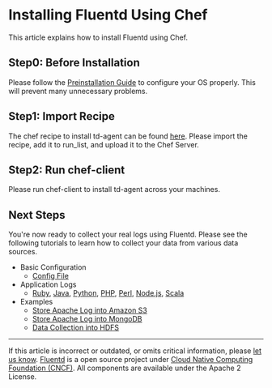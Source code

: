 Installing Fluentd Using Chef
=============================

This article explains how to install Fluentd using Chef.


Step0: Before Installation
--------------------------

Please follow the [Preinstallation Guide](before-install.md) to configure
your OS properly. This will prevent many unnecessary problems.

Step1: Import Recipe
--------------------

The chef recipe to install td-agent can be found
[here](https://github.com/treasure-data/chef-td-agent). Please import
the recipe, add it to run\_list, and upload it to the Chef Server.

Step2: Run chef-client
----------------------

Please run chef-client to install td-agent across your machines.

Next Steps
----------

You're now ready to collect your real logs using Fluentd. Please see the
following tutorials to learn how to collect your data from various data
sources.

-   Basic Configuration
    -   [Config File](config-file.md)
-   Application Logs
    -   [Ruby](ruby), [Java](java), [Python](python.md), [PHP](php.md),
        [Perl](perl), [Node.js](nodejs.md), [Scala](scala.md)
-   Examples
    -   [Store Apache Log into Amazon S3](apache-to-s3)
    -   [Store Apache Log into MongoDB](apache-to-mongodb.md)
    -   [Data Collection into HDFS](http-to-hdfs.md)


------------------------------------------------------------------------


If this article is incorrect or outdated, or omits critical information,
please [let us know](https://github.com/fluent/fluentd-docs/issues?state=open).
[Fluentd](http://www.fluentd.org/) is a open source project under [Cloud
Native Computing Foundation (CNCF)](https://cncf.io/). All components
are available under the Apache 2 License.
